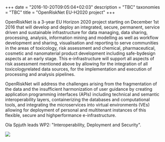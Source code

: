 +++
date = "2016-10-20T09:05:04+02:03"
description = "TBC"
taxonomies = "TBC"
title = "OpenRiskNet EU-H2020 project"
+++


OpenRiskNet is a 3-year EU Horizon 2020 project starting on December 1st 2016 that will develop and deploy an integrated, secure, permanent, service driven and sustainable infrastructure for data managing, data sharing, processing, analysis, information mining and modelling as well as workflow development and sharing, visualisation and reporting to serve communities in the areas of toxicology, risk assessment and chemical, pharmaceutical, cosmetic and nanomaterial product development including safe-bydesign aspects at an early stage. This e-infrastructure will support all aspects of risk assessment mentioned above by allowing for the integration of all toxicology­related data sources, for the implementation and execution of processing and analysis pipelines.

OpenRiskNet will address the challenges arising from the fragmentation of the data and the insufficient harmonization of user guidance by creating application programming interfaces (APIs) including technical and semantic interoperability layers, containerizing the databases and computational tools, and integrating the micro­services into virtual environments (VEs) allowing for deployment of personal and multi­tenant instances of this flexible, secure and high­performance e-infrastructure.

Ola Spjuth leads WP2: "Interoperability, Deployment and Security".


![](EC-H2020.jpg)

